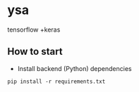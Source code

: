 # ysa
tensorflow +keras


## How to start
- Install backend (Python) dependencies
```
pip install -r requirements.txt